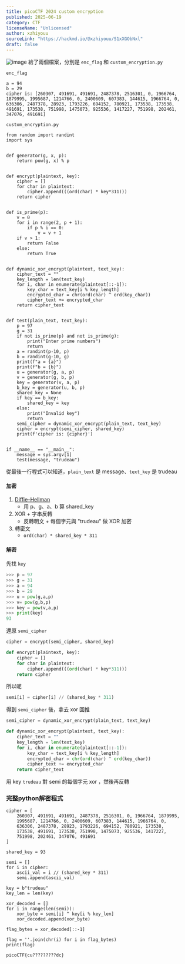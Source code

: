 ```yaml
---
title: picoCTF 2024 custom encryption
published: 2025-06-19
category: CTF
licenseName: "Unlicensed"
author: xzhiyouu
sourceLink: "https://hackmd.io/@xzhiyouu/S1xXGObNxl"
draft: false
---
```

![image](https://hackmd.io/_uploads/SkkIfdZNgl.png)
給了兩個檔案，分別是 `enc_flag` 和 `custom_encryption.py`

`enc_flag`
```
a = 94
b = 29
cipher is: [260307, 491691, 491691, 2487378, 2516301, 0, 1966764, 1879995, 1995687, 1214766, 0, 2400609, 607383, 144615, 1966764, 0, 636306, 2487378, 28923, 1793226, 694152, 780921, 173538, 173538, 491691, 173538, 751998, 1475073, 925536, 1417227, 751998, 202461, 347076, 491691]
```
`custom_encryption.py`
```python=
from random import randint
import sys


def generator(g, x, p):
    return pow(g, x) % p


def encrypt(plaintext, key):
    cipher = []
    for char in plaintext:
        cipher.append(((ord(char) * key*311)))
    return cipher


def is_prime(p):
    v = 0
    for i in range(2, p + 1):
        if p % i == 0:
            v = v + 1
    if v > 1:
        return False
    else:
        return True


def dynamic_xor_encrypt(plaintext, text_key):
    cipher_text = ""
    key_length = len(text_key)
    for i, char in enumerate(plaintext[::-1]):
        key_char = text_key[i % key_length]
        encrypted_char = chr(ord(char) ^ ord(key_char))
        cipher_text += encrypted_char
    return cipher_text


def test(plain_text, text_key):
    p = 97
    g = 31
    if not is_prime(p) and not is_prime(g):
        print("Enter prime numbers")
        return
    a = randint(p-10, p)
    b = randint(g-10, g)
    print(f"a = {a}")
    print(f"b = {b}")
    u = generator(g, a, p)
    v = generator(g, b, p)
    key = generator(v, a, p)
    b_key = generator(u, b, p)
    shared_key = None
    if key == b_key:
        shared_key = key
    else:
        print("Invalid key")
        return
    semi_cipher = dynamic_xor_encrypt(plain_text, text_key)
    cipher = encrypt(semi_cipher, shared_key)
    print(f'cipher is: {cipher}')


if __name__ == "__main__":
    message = sys.argv[1]
    test(message, "trudeau")
```
從最後一行程式可以知道，`plain_text` 是 message、`text_key` 是 trudeau
#### 加密
1. [Diffie–Hellman](https://ithelp.ithome.com.tw/articles/10294073)
   *  用 p、g、a、b 算 shared_key
2. XOR + 字串反轉
   * 反轉明文 + 每個字元與 "trudeau" 做 XOR 加密
3. 轉密文
   * `ord(char) * shared_key * 311`
#### 解密
先找 `key`
```python
>>> p = 97
>>> g = 31
>>> a = 94
>>> b = 29
>>> u = pow(g,a,p)
>>> v= pow(g,b,p)
>>> key = pow(v,a,p)
>>> print(key)
93
```
還原 `semi_cipher`
```python
cipher = encrypt(semi_cipher, shared_key)
```
```python
def encrypt(plaintext, key):
    cipher = []
    for char in plaintext:
        cipher.append(((ord(char) * key*311)))
    return cipher
```
所以呢
```python
semi[i] = cipher[i] // (shared_key * 311)
```
得到 `semi_cipher` 後，拿去 xor 回推
```python
semi_cipher = dynamic_xor_encrypt(plain_text, text_key)
```
```python
def dynamic_xor_encrypt(plaintext, text_key):
    cipher_text = ""
    key_length = len(text_key)
    for i, char in enumerate(plaintext[::-1]):
        key_char = text_key[i % key_length]
        encrypted_char = chr(ord(char) ^ ord(key_char))
        cipher_text += encrypted_char
    return cipher_text
```
用 key `trudeau` 對 semi 的每個字元 xor ，然後再反轉

### 完整python解密程式
```python=
cipher = [
    260307, 491691, 491691, 2487378, 2516301, 0, 1966764, 1879995,
    1995687, 1214766, 0, 2400609, 607383, 144615, 1966764, 0,
    636306, 2487378, 28923, 1793226, 694152, 780921, 173538,
    173538, 491691, 173538, 751998, 1475073, 925536, 1417227,
    751998, 202461, 347076, 491691
]

shared_key = 93

semi = [] 
for i in cipher:
    ascii_val = i // (shared_key * 311)
    semi.append(ascii_val)

key = b"trudeau"
key_len = len(key)

xor_decoded = [] 
for i in range(len(semi)):
    xor_byte = semi[i] ^ key[i % key_len]
    xor_decoded.append(xor_byte)

flag_bytes = xor_decoded[::-1]

flag = ''.join(chr(i) for i in flag_bytes)
print(flag)
```

`picoCTF{cu?????????dc}`
